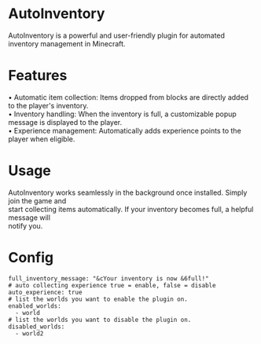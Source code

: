 # AutoInventory

AutoInventory is a powerful and user-friendly plugin for automated inventory management in Minecraft.

# Features

• Automatic item collection: Items dropped from blocks are directly added to the player's inventory.\
• Inventory handling: When the inventory is full, a customizable popup message is displayed to the player.\
• Experience management: Automatically adds experience points to the player when eligible.

# Usage

AutoInventory works seamlessly in the background once installed. Simply join the game and\
start collecting items automatically. If your inventory becomes full, a helpful message will\
notify you.

# Config

```# full inventory message: use '&' symbol for color codes
full_inventory_message: "&cYour inventory is now &6full!"
# auto collecting experience true = enable, false = disable
auto_experience: true
# list the worlds you want to enable the plugin on.
enabled_worlds:
  - world
# list the worlds you want to disable the plugin on.
disabled_worlds:
  - world2
  ```
